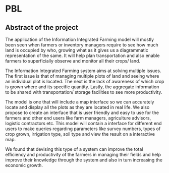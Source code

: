 # PBL

## Abstract of the project

The application of the Information Integrated Farming model will mostly been seen when
farmers or inventory managers require to see how much land is occupied by who, growing what
as it gives us a diagrammatic representation of the same. It will help plan transportation and
also enable farmers to superficially observe and monitor all their crops/ land.


The Information Integrated Farming system aims at solving multiple issues. The first issue is
that of managing multiple plots of land and seeing where an individual plot is located. The next
is the lack of awareness of which crop is grown where and its specific quantity. Lastly, the
aggregate information to be shared with transportation/ storage facilities to see more
productivity.


The model is one that will include a map interface so we can accurately locate and display all
the plots as they are located in real life.
We also propose to create an interface that is user friendly and easy to use for the farmers and
other end users like farm managers, agriculture advisors, logistic contractors etc. This model
will contain a interface for different end users to make queries regarding parameters like
survey numbers, types of crop grown, irrigation type, soil type and view the result on a
interactive map.

We found that devising this type of a system can improve the total efficiency and productivity
of the farmers in managing their fields and help improve their knowledge through the system
and also in turn increasing the economic growth.

